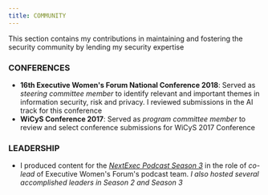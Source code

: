 ```yaml
---
title: COMMUNITY
---
```

This section contains my contributions in maintaining and fostering the security community by lending my security expertise

### CONFERENCES
- **16th Executive Women's Forum National Conference 2018**: Served as *steering committee member* to identify relevant and important themes in information security, risk and privacy. I reviewed submissions in the AI track for this conference
- **WiCyS Conference 2017**: Served as *program committee member* to review and select conference submissions for WiCyS 2017 Conference

### LEADERSHIP
- I produced content for the *[NextExec Podcast Season 3](https://nextexec.buzzsprout.com/)* in the role of *co-lead* of Executive Women's Forum's podcast team. *I also hosted several accomplished leaders in Season 2 and Season 3*
